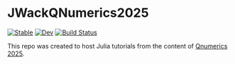 # JWackQNumerics2025

[![Stable](https://img.shields.io/badge/docs-stable-blue.svg)](https://jeffwack.github.io/JWackQNumerics2025.jl/stable/)
[![Dev](https://img.shields.io/badge/docs-dev-blue.svg)](https://jeffwack.github.io/JWackQNumerics2025.jl/dev/)
[![Build Status](https://github.com/jeffwack/JWackQNumerics2025.jl/actions/workflows/CI.yml/badge.svg?branch=main)](https://github.com/jeffwack/JWackQNumerics2025.jl/actions/workflows/CI.yml?query=branch%3Amain)

This repo was created to host Julia tutorials from the content of [Qnumerics
2025](qnumerics.org). 

